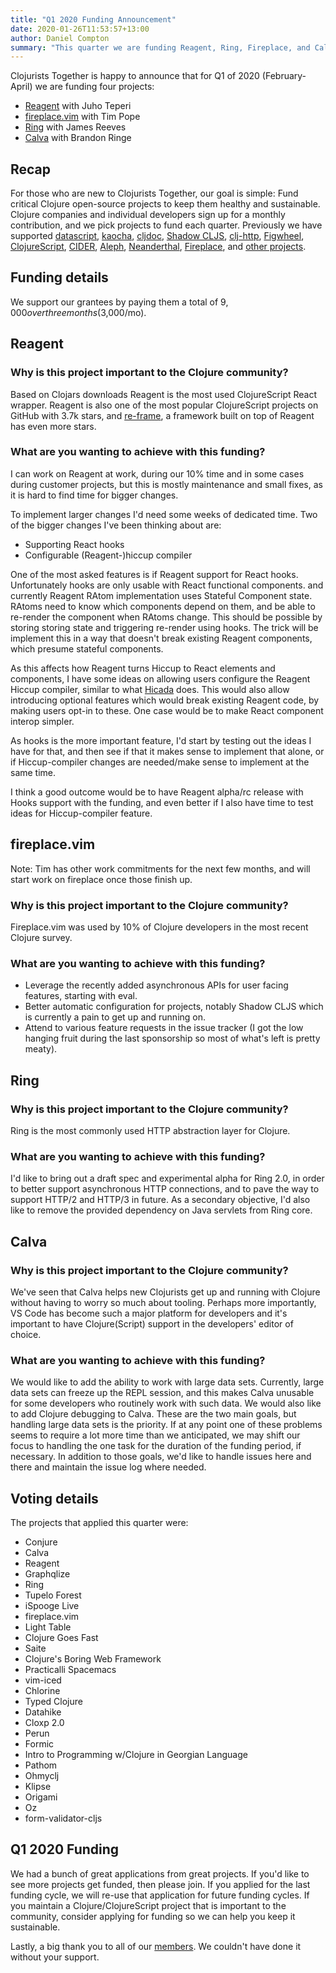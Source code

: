 ```yaml
---
title: "Q1 2020 Funding Announcement"
date: 2020-01-26T11:53:57+13:00
author: Daniel Compton
summary: "This quarter we are funding Reagent, Ring, Fireplace, and Calva!"
---
```


Clojurists Together is happy to announce that for Q1 of 2020 (February-April) we are funding four projects:

- [Reagent](https://reagent-project.github.io) with Juho Teperi
- [fireplace.vim](https://github.com/tpope/vim-fireplace) with Tim Pope
- [Ring](https://github.com/ring-clojure/ring) with James Reeves
- [Calva](https://github.com/BetterThanTomorrow/calva) with Brandon Ringe

## Recap

For those who are new to Clojurists Together, our goal is simple: Fund critical Clojure open-source projects to keep them healthy and sustainable. Clojure companies and individual developers sign up for a monthly contribution, and we pick projects to fund each quarter. Previously we have supported [datascript](https://github.com/tonsky/datascript), [kaocha](https://github.com/lambdaisland/kaocha), [cljdoc](https://cljdoc.xyz), [Shadow CLJS](https://github.com/thheller/shadow-cljs), [clj-http](https://github.com/dakrone/clj-http/), [Figwheel](https://github.com/bhauman/lein-figwheel), [ClojureScript](https://clojurescript.org), [CIDER](http://www.cider.mx/en/latest/), [Aleph](https://aleph.io), [Neanderthal](https://neanderthal.uncomplicate.org), [Fireplace](https://github.com/tpope/vim-fireplace), and [other projects](/projects/).

## Funding details

We support our grantees by paying them a total of $9,000 over three months ($3,000/mo).

## Reagent

### Why is this project important to the Clojure community?

Based on Clojars downloads Reagent is the most used ClojureScript React wrapper. Reagent is also one of the most popular ClojureScript projects on GitHub with 3.7k stars, and [re-frame](https://github.com/day8/re-frame), a  framework built on top of Reagent has even more stars.

### What are you wanting to achieve with this funding?

I can work on Reagent at work, during our 10% time and in some cases
during customer projects, but this is mostly maintenance and small
fixes, as it is hard to find time for bigger changes.

To implement larger changes I'd need some weeks of dedicated time.
Two of the bigger changes I've been thinking about are:

- Supporting React hooks
- Configurable (Reagent-)hiccup compiler

One of the most asked features is if Reagent support for React hooks. Unfortunately hooks are only usable with React functional components. and currently Reagent RAtom implementation uses Stateful Component state. RAtoms need to know which components depend on them, and be able to re-render the component when RAtoms change. This should be possible by storing storing state and triggering re-render using hooks. The trick will be implement this in a way that doesn't break existing Reagent components, which presume stateful components.

As this affects how Reagent turns Hiccup to React elements and components, I have some ideas on allowing users configure the Reagent Hiccup compiler, similar to what [Hicada](https://github.com/rauhs/hicada) does. This would also allow introducing optional features which would break existing Reagent code, by making users opt-in to these. One case would be to make React component interop simpler.

As hooks is the more important feature, I'd start by testing out the ideas I have for that, and then see if that it makes sense to implement that alone, or if Hiccup-compiler changes are needed/make sense to implement at the same time.

I think a good outcome would be to have Reagent alpha/rc release with Hooks support with the funding, and even better if I also have time to test ideas for Hiccup-compiler feature.


## fireplace.vim

Note: Tim has other work commitments for the next few months, and will start work on fireplace once those finish up.

### Why is this project important to the Clojure community?

Fireplace.vim was used by 10% of Clojure developers in the most recent Clojure survey.

### What are you wanting to achieve with this funding?

- Leverage the recently added asynchronous APIs for user facing features, starting with eval.
- Better automatic configuration for projects, notably Shadow CLJS which is currently a pain to get up and running on.
- Attend to various feature requests in the issue tracker (I got the low hanging fruit during the last sponsorship so most of what's left is pretty meaty).

## Ring

### Why is this project important to the Clojure community?

Ring is the most commonly used HTTP abstraction layer for Clojure.

### What are you wanting to achieve with this funding?

I'd like to bring out a draft spec and experimental alpha for Ring 2.0, in order to better support asynchronous HTTP connections, and to pave the way to support HTTP/2 and HTTP/3 in future. As a secondary objective, I'd also like to remove the provided dependency on Java servlets from Ring core.

## Calva

### Why is this project important to the Clojure community?

We've seen that Calva helps new Clojurists get up and running with Clojure without having to worry so much about tooling. Perhaps more importantly, VS Code has become such a major platform for developers and it's important to have Clojure(Script) support in the developers' editor of choice.

### What are you wanting to achieve with this funding?

We would like to add the ability to work with large data sets. Currently, large data sets can freeze up the REPL session, and this makes Calva unusable for some developers who routinely work with such data. We would also like to add Clojure debugging to Calva. These are the two main goals, but handling large data sets is the priority. If at any point one of these problems seems to require a lot more time than we anticipated, we may shift our focus to handling the one task for the duration of the funding period, if necessary. In addition to those goals, we'd like to handle issues here and there and maintain the issue log where needed.

## Voting details

The projects that applied this quarter were:

- Conjure
- Calva
- Reagent
- Graphqlize
- Ring
- Tupelo Forest
- iSpooge Live
- fireplace.vim
- Light Table
- Clojure Goes Fast
- Saite
- Clojure's Boring Web Framework
- Practicalli Spacemacs
- vim-iced
- Chlorine
- Typed Clojure
- Datahike
- Cloxp 2.0
- Perun
- Formic
- Intro to Programming w/Clojure in Georgian Language
- Pathom
- Ohmyclj
- Klipse
- Origami
- Oz
- form-validator-cljs

## Q1 2020 Funding

We had a bunch of great applications from great projects. If you'd like to see more projects get funded, then please join. If you applied for the last funding cycle, we will re-use that application for future funding cycles. If you maintain a Clojure/ClojureScript project that is important to the community, consider applying for funding so we can help you keep it sustainable.

Lastly, a big thank you to all of our [members](/members/). We couldn't have done it without your support.
